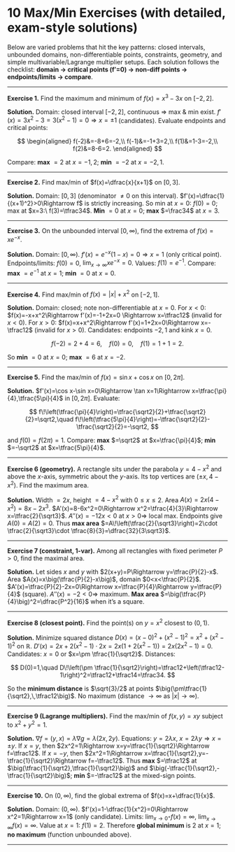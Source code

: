 # 10 Max/Min Exercises (with detailed, exam-style solutions)

Below are varied problems that hit the key patterns: closed intervals, unbounded domains, non-differentiable points, constraints, geometry, and simple multivariable/Lagrange multiplier setups. Each solution follows the checklist: **domain → critical points (f′=0) → non-diff points → endpoints/limits → compare**.

---

**Exercise 1.** Find the maximum and minimum of $f(x)=x^3-3x$ on $[-2,2]$.

**Solution.**
Domain: closed interval $[-2,2]$, continuous ⇒ max & min exist.
$f'(x)=3x^2-3=3(x^2-1)=0 \Rightarrow x=\pm1$ (candidates).
Evaluate endpoints and critical points:

$$
\begin{aligned}
f(-2)&=-8+6=-2,\\
f(-1)&=-1+3=2,\\
f(1)&=1-3=-2,\\
f(2)&=8-6=2.
\end{aligned}
$$

Compare: **max** $=2$ at $x=-1,2$; **min** $=-2$ at $x=-2,1$.

---

**Exercise 2.** Find max/min of $f(x)=\dfrac{x}{x+1}$ on $[0,3]$.

**Solution.**
Domain: $[0,3]$ (denominator $\neq0$ on this interval).
$f'(x)=\dfrac{1}{(x+1)^2}>0\Rightarrow f$ is strictly increasing.
So min at $x=0:\ f(0)=0$; max at $x=3:\ f(3)=\tfrac34$.
**Min** $=0$ at $x=0$; **max** $=\frac34$ at $x=3$.

---

**Exercise 3.** On the unbounded interval $[0,\infty)$, find the extrema of $f(x)=x e^{-x}$.

**Solution.**
Domain: $[0,\infty)$.
$f'(x)=e^{-x}(1-x)=0\Rightarrow x=1$ (only critical point).
Endpoints/limits: $f(0)=0$, $\lim_{x\to\infty}x e^{-x}=0$.
Values: $f(1)=e^{-1}$. Compare: **max** $=e^{-1}$ at $x=1$; **min** $=0$ at $x=0$.

---

**Exercise 4.** Find max/min of $f(x)=|x|+x^2$ on $[-2,1]$.

**Solution.**
Domain: closed; note non-differentiable at $x=0$.
For $x<0$: $f(x)=-x+x^2\Rightarrow f'(x)=-1+2x=0 \Rightarrow x=\tfrac12$ (invalid for $x<0$).
For $x>0$: $f(x)=x+x^2\Rightarrow f'(x)=1+2x=0\Rightarrow x=-\tfrac12$ (invalid for $x>0$).
Candidates: endpoints $-2,1$ and kink $x=0$.

$$
f(-2)=2+4=6,\quad f(0)=0,\quad f(1)=1+1=2.
$$

So **min** $=0$ at $x=0$; **max** $=6$ at $x=-2$.

---

**Exercise 5.** Find the max/min of $f(x)=\sin x+\cos x$ on $[0,2\pi]$.

**Solution.**
$f'(x)=\cos x-\sin x=0\Rightarrow \tan x=1\Rightarrow x=\tfrac{\pi}{4},\tfrac{5\pi}{4}$ in $[0,2\pi]$.
Evaluate:

$$
f\!\left(\tfrac{\pi}{4}\right)=\tfrac{\sqrt2}{2}+\tfrac{\sqrt2}{2}=\sqrt2,\quad
f\!\left(\tfrac{5\pi}{4}\right)=-\tfrac{\sqrt2}{2}-\tfrac{\sqrt2}{2}=-\sqrt2,
$$

and $f(0)=f(2\pi)=1$.
Compare: **max** $=\sqrt2$ at $x=\tfrac{\pi}{4}$; **min** $=-\sqrt2$ at $x=\tfrac{5\pi}{4}$.

---

**Exercise 6 (geometry).** A rectangle sits under the parabola $y=4-x^2$ and above the $x$-axis, symmetric about the $y$-axis. Its top vertices are $(\pm x,\,4-x^2)$. Find the maximum area.

**Solution.**
Width $=2x$, height $=4-x^2$ with $0\le x\le 2$.
Area $A(x)=2x(4-x^2)=8x-2x^3$.
$A'(x)=8-6x^2=0\Rightarrow x^2=\tfrac{4}{3}\Rightarrow x=\tfrac{2}{\sqrt3}$.
$A''(x)=-12x<0$ at $x>0\Rightarrow$ local max.
Endpoints give $A(0)=A(2)=0$.
Thus **max area** $=A\!\left(\tfrac{2}{\sqrt3}\right)=2\cdot \tfrac{2}{\sqrt3}\cdot \tfrac{8}{3}=\dfrac{32}{3\sqrt3}$.

---

**Exercise 7 (constraint, 1-var).** Among all rectangles with fixed perimeter $P>0$, find the maximal area.

**Solution.**
Let sides $x$ and $y$ with $2(x+y)=P\Rightarrow y=\tfrac{P}{2}-x$.
Area $A(x)=x\big(\tfrac{P}{2}-x\big)$, domain $0<x<\tfrac{P}{2}$.
$A'(x)=\tfrac{P}{2}-2x=0\Rightarrow x=\tfrac{P}{4}\Rightarrow y=\tfrac{P}{4}$ (square).
$A''(x)=-2<0\Rightarrow$ maximum.
**Max area** $=\big(\tfrac{P}{4}\big)^2=\dfrac{P^2}{16}$ when it’s a square.

---

**Exercise 8 (closest point).** Find the point(s) on $y=x^2$ closest to $(0,1)$.

**Solution.**
Minimize squared distance $D(x)=(x-0)^2+(x^2-1)^2=x^2+(x^2-1)^2$ on $\mathbb{R}$.
$D'(x)=2x+2(x^2-1)\cdot 2x=2x\big(1+2(x^2-1)\big)=2x(2x^2-1)=0$.
Candidates: $x=0$ or $x=\pm \tfrac{1}{\sqrt2}$.
Distances:

$$
D(0)=1,\quad 
D\!\left(\pm \tfrac{1}{\sqrt2}\right)=\tfrac12+\left(\tfrac12-1\right)^2=\tfrac12+\tfrac14=\tfrac34.
$$

So the **minimum distance** is $\sqrt{3}/2$ at points $\big(\pm\tfrac{1}{\sqrt2},\,\tfrac12\big)$. No maximum (distance $\to\infty$ as $|x|\to\infty$).

---

**Exercise 9 (Lagrange multipliers).** Find the max/min of $f(x,y)=xy$ subject to $x^2+y^2=1$.

**Solution.**
$\nabla f=(y,x)=\lambda\nabla g=\lambda(2x,2y)$.
Equations: $y=2\lambda x,\ x=2\lambda y\Rightarrow x=\pm y$.
If $x=y$, then $2x^2=1\Rightarrow x=y=\tfrac{1}{\sqrt2}\Rightarrow f=\tfrac12$.
If $x=-y$, then $2x^2=1\Rightarrow x=\tfrac{1}{\sqrt2},y=-\tfrac{1}{\sqrt2}\Rightarrow f=-\tfrac12$.
Thus **max** $=\tfrac12$ at $\big(\tfrac{1}{\sqrt2},\tfrac{1}{\sqrt2}\big)$ and $\big(-\tfrac{1}{\sqrt2},-\tfrac{1}{\sqrt2}\big)$; **min** $=-\tfrac12$ at the mixed-sign points.

---

**Exercise 10.** On $(0,\infty)$, find the global extrema of $f(x)=x+\dfrac{1}{x}$.

**Solution.**
Domain: $(0,\infty)$.
$f'(x)=1-\dfrac{1}{x^2}=0\Rightarrow x^2=1\Rightarrow x=1$ (only candidate).
Limits: $\lim_{x\to0^+}f(x)=\infty$, $\lim_{x\to\infty}f(x)=\infty$.
Value at $x=1$: $f(1)=2$.
Therefore **global minimum** is $2$ at $x=1$; **no maximum** (function unbounded above).

---


